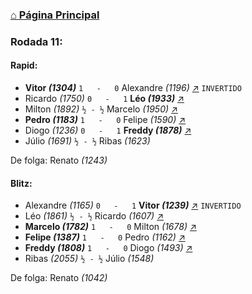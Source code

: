 ### [⌂ Página Principal](https://grupo-de-xadrez.github.io/)

### Rodada 11:

#### Rapid:

* **Vitor *(1304)*** `1   -   0` Alexandre *(1196)* [↗](https://www.lichess.org/uzz6TLeb) `INVERTIDO`
* Ricardo *(1750)* `0   -   1` **Léo *(1933)*** [↗](https://www.lichess.org/2WDMqx8f) 
* Milton *(1892)* `½ - ½` Marcelo *(1950)* [↗](https://www.lichess.org/Hveq9NYu) 
* **Pedro *(1183)*** `1   -   0` Felipe *(1590)* [↗](https://www.lichess.org/3tPc9vbg) 
* Diogo *(1236)* `0   -   1` **Freddy *(1878)*** [↗](https://www.lichess.org/bzs5OTvF) 
* Júlio *(1691)* `½ - ½` Ribas *(1623)*  

De folga: Renato *(1243)*

#### Blitz:

* Alexandre *(1165)* `0   -   1` **Vitor *(1239)*** [↗](https://www.lichess.org/HrAy00oE) `INVERTIDO`
* Léo *(1861)* `½ - ½` Ricardo *(1607)* [↗](https://www.lichess.org/8SZrGgrw) 
* **Marcelo *(1782)*** `1   -   0` Milton *(1678)* [↗](https://www.lichess.org/ddfdNyXJ) 
* **Felipe *(1387)*** `1   -   0` Pedro *(1162)* [↗](https://www.lichess.org/XgzeSbk8) 
* **Freddy *(1808)*** `1   -   0` Diogo *(1493)* [↗](https://www.lichess.org/xVTfL6Vs) 
* Ribas *(2055)* `½ - ½` Júlio *(1548)*  

De folga: Renato *(1042)*

